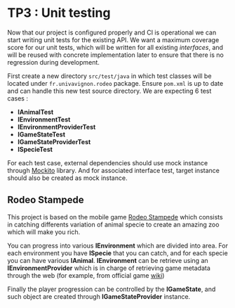 # TP3 : Unit testing

Now that our project is configured properly and CI is operational we can start writing unit tests for the existing API.
We want a maximum coverage score for our unit tests, which will be written for all existing *interfaces*, and will be
reused with concrete implementation later to ensure that there is no regression during development.

First create a new directory ``src/test/java`` in which test classes will be located under ``fr.univavignon.rodeo``
package. Ensure ``pom.xml`` is up to date and can handle this new test source directory. We are expecting 6 test cases :

- **IAnimalTest**
- **IEnvironmentTest**
- **IEnvironmentProviderTest**
- **IGameStateTest**
- **IGameStateProviderTest**
- **ISpecieTest**

For each test case, external dependencies should use mock instance through [Mockito](http://site.mockito.org/) library.
And for associated interface test, target instance should also be created as mock instance.

## Rodeo Stampede

This project is based on the mobile game [Rodeo Stampede](http://rodeo-stampede.wikia.com/wiki/Rodeo_Stampedia)
which consists in catching differents variation of animal specie to create an amazing zoo which will make you rich.

You can progress into various **IEnvironment** which are divided into area. For each environment you have **ISpecie**
that you can catch, and for each specie you can have various **IAnimal**. **IEnvironment** can be retrieve using
an **IEnvironmentProvider** which is in charge of retrieving game metadata through the web
(for example, from official game [wiki](http://rodeo-stampede.wikia.com/wiki/Rodeo_Stampedia))

Finally the player progression can be controlled by the **IGameState**, and such object are created through
**IGameStateProvider** instance. 
